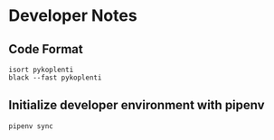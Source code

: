 # Developer Notes

## Code Format

```shell script
isort pykoplenti
black --fast pykoplenti
```

## Initialize developer environment with pipenv

```shell script
pipenv sync
```
